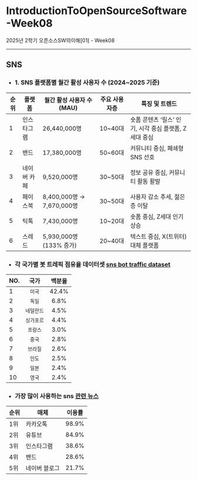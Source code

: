 # IntroductionToOpenSourceSoftware-Week08

2025년 2학기 오픈소스SW의이해[01] - Week08

---

## SNS

- ### 1. SNS 플랫폼별 월간 활성 사용자 수 (2024~2025 기준)

| 순위 | 플랫폼       | 월간 활성 사용자 수 (MAU) | 주요 사용자층     | 특징 및 트렌드 |
|------|--------------|----------------------------|--------------------|----------------|
| 1    | 인스타그램   | 26,440,000명               | 10~40대            | 숏폼 콘텐츠 ‘릴스’ 인기, 시각 중심 플랫폼, Z세대 중심 |
| 2    | 밴드         | 17,380,000명               | 50~60대            | 커뮤니티 중심, 폐쇄형 SNS 선호 |
| 3    | 네이버 카페  | 9,520,000명                | 30~50대            | 정보 공유 중심, 커뮤니티 활동 활발 |
| 4    | 페이스북     | 8,400,000명 → 7,670,000명 | 30~50대            | 사용자 감소 추세, 젊은층 이탈 |
| 5    | 틱톡         | 7,430,000명                | 10~20대            | 숏폼 중심, Z세대 인기 상승 |
| 6    | 스레드       | 5,930,000명 (133% 증가)    | 20~40대            | 텍스트 중심, X(트위터) 대체 플랫폼 |

- ### 각 국가별 봇 트레픽 점유율 데이터셋  [sns bot traffic dataset](https://radar.cloudflare.com/ko-kr/bots)

|NO.|국가|백분율|
|---|:---:|:---:|
|1|`미국`|42.4%|
|2|`독일`|6.8%|
|3|`네덜란드`|4.5%|
|4|`싱가포르`|4.4%|
|5|`프랑스`|3.0%|
|6|`중국`|2.8%|
|7|`브라질`|2.6%|
|8|`인도`|2.5%|
|9|`일본`|2.4%|
|10|`영국`|2.4%|

- ### 가장 많이 사용하는 sns [관련 뉴스](https://news.kbs.co.kr/news/pc/view/view.do?ncd=8169138)

| 순위 | 매체 | 이용률 |
|---|---|---|
| 1위 | 카카오톡 | 98.9% |
| 2위 | 유튜브 | 84.9% |
| 3위 | 인스타그램 | 38.6% |
| 4위 | 밴드 | 28.6% |
| 5위 | 네이버 블로그 | 21.7% |
